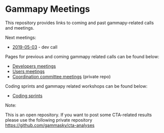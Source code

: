 # Gammapy Meetings

This repository provides links to coming and past gammapy-related calls and meetings.

Next meetings:
* [2019-05-03](dev-meetings/2019/2019-05-03/README.md) - dev call

Pages for previous and coming gammapy related calls can be found below:

* [Developers meetings](dev-meetings/README.md)
* [Users meetings](user-meetings/README.md)
* [Coordination committee meetings](https://github.com/gammasky/gammapy-coordination) (private repo)

Coding sprints and gammapy related workshops can be found below:
* [Coding sprints](coding-sprints/README.md)


Note:

This is an open repository. If you want to post some CTA-related results please use the following private repository
https://github.com/gammasky/cta-analyses
